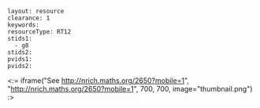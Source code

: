 ````
layout: resource
clearance: 1
keywords:
resourceType: RT12
stids1: 
  - g8
stids2:
pvids1:
pvids2:

````

<:= iframe("See http://nrich.maths.org/2650?mobile=1", "http://nrich.maths.org/2650?mobile=1", 700, 700, image="thumbnail.png") :>

